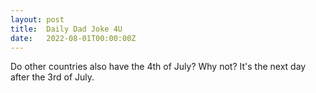 ```yaml
---
layout: post
title:  Daily Dad Joke 4U
date:   2022-08-01T00:00:00Z
---
```

Do other countries also have the 4th of July? Why not? It's the next day after the 3rd of July.
